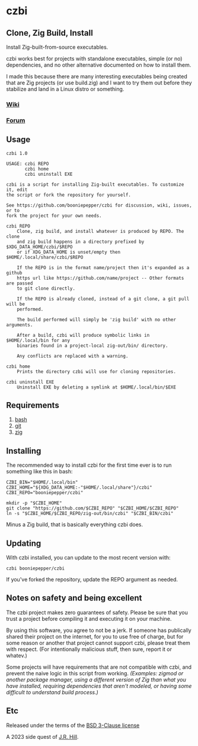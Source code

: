 # czbi

## Clone, Zig Build, Install

Install Zig-built-from-source executables.

czbi works best for projects with standalone executables, simple (or no)
dependencies, and no other alternative documented on how to install them.

I made this because there are many interesting executables being created that
are Zig projects (or use build.zig) and I want to try them out before they
stabilize and land in a Linux distro or something.

### [Wiki](https://github.com/booniepepper/czbi/wiki)

### [Forum](https://github.com/booniepepper/czbi/discussions)

## Usage

```
czbi 1.0

USAGE: czbi REPO
       czbi home
       czbi uninstall EXE

czbi is a script for installing Zig-built executables. To customize it, edit
the script or fork the repository for yourself.

See https://github.com/booniepepper/czbi for discussion, wiki, issues, or to
fork the project for your own needs.

czbi REPO
    Clone, zig build, and install whatever is produced by REPO. The clone
    and zig build happens in a directory prefixed by $XDG_DATA_HOME/czbi/$REPO
    or if XDG_DATA_HOME is unset/empty then $HOME/.local/share/czbi/$REPO

    If the REPO is in the format name/project then it's expanded as a github
    https url like https://github.com/name/project -- Other formats are passed
    to git clone directly.

    If the REPO is already cloned, instead of a git clone, a git pull will be
    performed.

    The build performed will simply be 'zig build' with no other arguments.

    After a build, czbi will produce symbolic links in $HOME/.local/bin for any
    binaries found in a project-local zig-out/bin/ directory.

    Any conflicts are replaced with a warning.

czbi home
    Prints the directory czbi will use for cloning repositories.

czbi uninstall EXE
    Uninstall EXE by deleting a symlink at $HOME/.local/bin/$EXE
```

## Requirements

1. [bash](https://www.gnu.org/software/bash/)
2. [git](https://git-scm.com/)
3. [zig](https://ziglang.org/)

## Installing

The recommended way to install czbi for the first time ever is to run something
like this in bash:

```
CZBI_BIN="$HOME/.local/bin"
CZBI_HOME="${XDG_DATA_HOME:-"$HOME/.local/share"}/czbi"
CZBI_REPO="booniepepper/czbi"

mkdir -p "$CZBI_HOME"
git clone "https://github.com/$CZBI_REPO" "$CZBI_HOME/$CZBI_REPO"
ln -s "$CZBI_HOME/$CZBI_REPO/zig-out/bin/czbi" "$CZBI_BIN/czbi"
```

Minus a Zig build, that is basically everything czbi does.

## Updating

With czbi installed, you can update to the most recent version with:

```
czbi booniepepper/czbi
```

If you've forked the repository, update the REPO argument as needed.

## Notes on safety and being excellent

The czbi project makes zero guarantees of safety. Please be sure that you trust
a project before compiling it and executing it on your machine.

By using this software, you agree to not be a jerk. If someone has publically
shared their project on the internet, for you to use free of charge, but for
some reason or another that project cannot support czbi, please treat them with
respect. (For intentionally malicious stuff, then sure, report it or whatev.)

Some projects will have requirements that are not compatible with czbi, and
prevent the naive logic in this script from working. _(Examples: zigmod or
another package manager, using a different version of Zig than what you have
installed, requiring dependencies that aren't modeled, or having some difficult
to understand build process.)_

## Etc

Released under the terms of the [BSD 3-Clause license]()

A 2023 side quest of [J.R. Hill](https://so.dang.cool).

